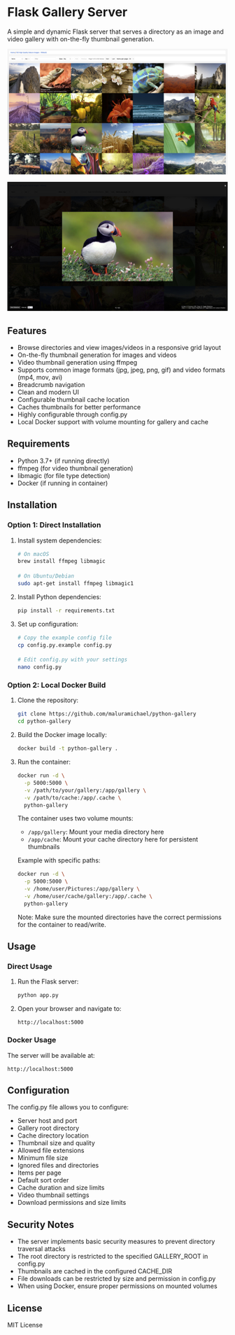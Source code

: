 # Flask Gallery Server

A simple and dynamic Flask server that serves a directory as an image and video gallery with on-the-fly thumbnail generation.

![Screenshot1](./screenshots/1_gallery.jpg)

![Screenshot2](./screenshots/2_viewer.jpg)

## Features

- Browse directories and view images/videos in a responsive grid layout
- On-the-fly thumbnail generation for images and videos
- Video thumbnail generation using ffmpeg
- Supports common image formats (jpg, jpeg, png, gif) and video formats (mp4, mov, avi)
- Breadcrumb navigation
- Clean and modern UI
- Configurable thumbnail cache location
- Caches thumbnails for better performance
- Highly configurable through config.py
- Local Docker support with volume mounting for gallery and cache

## Requirements

- Python 3.7+ (if running directly)
- ffmpeg (for video thumbnail generation)
- libmagic (for file type detection)
- Docker (if running in container)

## Installation

### Option 1: Direct Installation

1. Install system dependencies:

   ```bash
   # On macOS
   brew install ffmpeg libmagic

   # On Ubuntu/Debian
   sudo apt-get install ffmpeg libmagic1
   ```

2. Install Python dependencies:

   ```bash
   pip install -r requirements.txt
   ```

3. Set up configuration:

   ```bash
   # Copy the example config file
   cp config.py.example config.py

   # Edit config.py with your settings
   nano config.py
   ```

### Option 2: Local Docker Build

1. Clone the repository:

   ```bash
   git clone https://github.com/maluramichael/python-gallery
   cd python-gallery
   ```

2. Build the Docker image locally:

   ```bash
   docker build -t python-gallery .
   ```

3. Run the container:

   ```bash
   docker run -d \
     -p 5000:5000 \
     -v /path/to/your/gallery:/app/gallery \
     -v /path/to/cache:/app/.cache \
     python-gallery
   ```

   The container uses two volume mounts:
   - `/app/gallery`: Mount your media directory here
   - `/app/cache`: Mount your cache directory here for persistent thumbnails

   Example with specific paths:
   ```bash
   docker run -d \
     -p 5000:5000 \
     -v /home/user/Pictures:/app/gallery \
     -v /home/user/cache/gallery:/app/.cache \
     python-gallery
   ```

   Note: Make sure the mounted directories have the correct permissions for the container to read/write.

## Usage

### Direct Usage

1. Run the Flask server:

   ```bash
   python app.py
   ```

2. Open your browser and navigate to:

   ```
   http://localhost:5000
   ```

### Docker Usage

The server will be available at:

```
http://localhost:5000
```

## Configuration

The config.py file allows you to configure:
- Server host and port
- Gallery root directory
- Cache directory location
- Thumbnail size and quality
- Allowed file extensions
- Minimum file size
- Ignored files and directories
- Items per page
- Default sort order
- Cache duration and size limits
- Video thumbnail settings
- Download permissions and size limits

## Security Notes

- The server implements basic security measures to prevent directory traversal attacks
- The root directory is restricted to the specified GALLERY_ROOT in config.py
- Thumbnails are cached in the configured CACHE_DIR
- File downloads can be restricted by size and permission in config.py
- When using Docker, ensure proper permissions on mounted volumes

## License

MIT License 